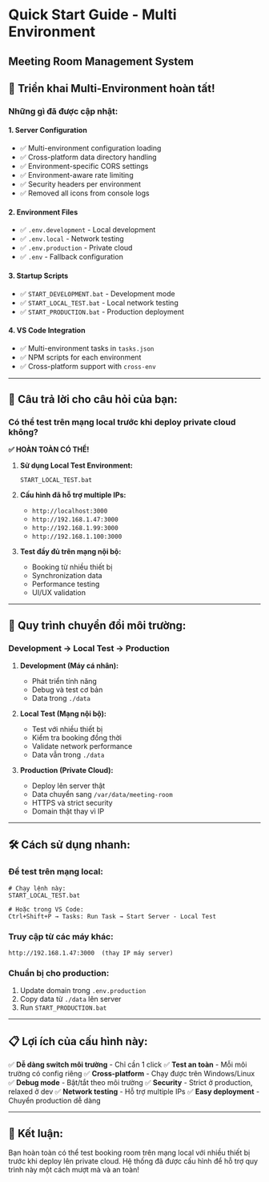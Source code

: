 # Quick Start Guide - Multi Environment

## Meeting Room Management System

## 🚀 Triển khai Multi-Environment hoàn tất!

### Những gì đã được cập nhật:

#### 1. **Server Configuration**

- ✅ Multi-environment configuration loading
- ✅ Cross-platform data directory handling
- ✅ Environment-specific CORS settings
- ✅ Environment-aware rate limiting
- ✅ Security headers per environment
- ✅ Removed all icons from console logs

#### 2. **Environment Files**

- ✅ `.env.development` - Local development
- ✅ `.env.local` - Network testing
- ✅ `.env.production` - Private cloud
- ✅ `.env` - Fallback configuration

#### 3. **Startup Scripts**

- ✅ `START_DEVELOPMENT.bat` - Development mode
- ✅ `START_LOCAL_TEST.bat` - Local network testing
- ✅ `START_PRODUCTION.bat` - Production deployment

#### 4. **VS Code Integration**

- ✅ Multi-environment tasks in `tasks.json`
- ✅ NPM scripts for each environment
- ✅ Cross-platform support with `cross-env`

---

## 🎯 Câu trả lời cho câu hỏi của bạn:

### **Có thể test trên mạng local trước khi deploy private cloud không?**

**✅ HOÀN TOÀN CÓ THỂ!**

1. **Sử dụng Local Test Environment:**

   ```batch
   START_LOCAL_TEST.bat
   ```

2. **Cấu hình đã hỗ trợ multiple IPs:**

   - `http://localhost:3000`
   - `http://192.168.1.47:3000`
   - `http://192.168.1.99:3000`
   - `http://192.168.1.100:3000`

3. **Test đầy đủ trên mạng nội bộ:**
   - Booking từ nhiều thiết bị
   - Synchronization data
   - Performance testing
   - UI/UX validation

---

## 🔄 Quy trình chuyển đổi môi trường:

### **Development → Local Test → Production**

1. **Development (Máy cá nhân):**

   - Phát triển tính năng
   - Debug và test cơ bản
   - Data trong `./data`

2. **Local Test (Mạng nội bộ):**

   - Test với nhiều thiết bị
   - Kiểm tra booking đồng thời
   - Validate network performance
   - Data vẫn trong `./data`

3. **Production (Private Cloud):**
   - Deploy lên server thật
   - Data chuyển sang `/var/data/meeting-room`
   - HTTPS và strict security
   - Domain thật thay vì IP

---

## 🛠️ Cách sử dụng nhanh:

### **Để test trên mạng local:**

```batch
# Chạy lệnh này:
START_LOCAL_TEST.bat

# Hoặc trong VS Code:
Ctrl+Shift+P → Tasks: Run Task → Start Server - Local Test
```

### **Truy cập từ các máy khác:**

```
http://192.168.1.47:3000  (thay IP máy server)
```

### **Chuẩn bị cho production:**

1. Update domain trong `.env.production`
2. Copy data từ `./data` lên server
3. Run `START_PRODUCTION.bat`

---

## 📋 Lợi ích của cấu hình này:

✅ **Dễ dàng switch môi trường** - Chỉ cần 1 click
✅ **Test an toàn** - Mỗi môi trường có config riêng
✅ **Cross-platform** - Chạy được trên Windows/Linux
✅ **Debug mode** - Bật/tắt theo môi trường
✅ **Security** - Strict ở production, relaxed ở dev
✅ **Network testing** - Hỗ trợ multiple IPs
✅ **Easy deployment** - Chuyển production dễ dàng

---

## 🎉 Kết luận:

Bạn hoàn toàn có thể test booking room trên mạng local với nhiều thiết bị trước khi deploy lên private cloud. Hệ thống đã được cấu hình để hỗ trợ quy trình này một cách mượt mà và an toàn!
